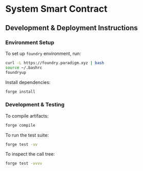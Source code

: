 # System Smart Contract

## Development & Deployment Instructions

### Environment Setup

To set up `foundry` environment, run:

```bash
curl -L https://foundry.paradigm.xyz | bash
source ~/.bashrc
foundryup
```

Install dependencies:

```bash
forge install
```

### Development & Testing

To compile artifacts:

```bash
forge compile
```

To run the test suite:

```bash
forge test -vv
```

To inspect the call tree:

```bash
forge test -vvvv
```
